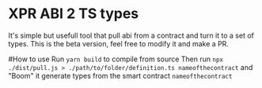 # XPR ABI 2 TS types 
It's simple but usefull tool that pull abi from a contract and turn it to a set of types. 
This is the beta version, feel free to modify it and make a PR.

#How to use 
Run `yarn build` to compile from source
Then run `npx ./dist/pull.js > ./path/to/folder/definition.ts nameofthecontract` and "Boom" it generate types from the smart contract `nameofthecontract`
